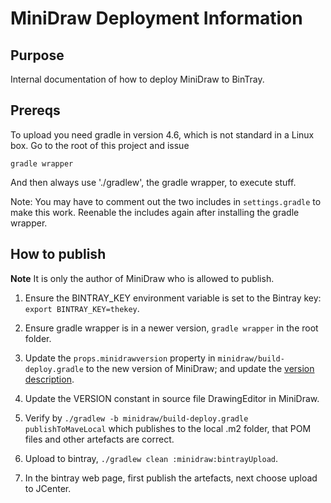 MiniDraw Deployment Information
========

Purpose
---

Internal documentation of how to deploy MiniDraw to BinTray.

Prereqs
---

To upload you need gradle in version 4.6, which is not standard in a
Linux box. Go to the root of this project and issue

    gradle wrapper
    
And then always use './gradlew', the gradle wrapper, to execute stuff.

Note: You may have to comment out the two includes in `settings.gradle`
to make this work. Reenable the includes again after installing the
gradle wrapper.


How to publish
---

**Note** It is only the author of MiniDraw who is allowed to publish.

   1. Ensure the BINTRAY_KEY environment variable is set to the
      Bintray key: `export BINTRAY_KEY=thekey`.
      
   2. Ensure gradle wrapper is in a newer version, `gradle wrapper` in
      the root folder.
   
   3. Update the `props.minidrawversion` property in
      `minidraw/build-deploy.gradle` to the new version of MiniDraw;
      and update
      the [version description](minidraw/version-history.md).
   
   4. Update the VERSION constant in source file DrawingEditor in
      MiniDraw.
      
   5. Verify by `./gradlew -b minidraw/build-deploy.gradle
      publishToMaveLocal` which publishes to the local .m2 folder,
      that POM files and other artefacts are correct.
      
   6. Upload to bintray, `./gradlew clean :minidraw:bintrayUpload`.
   
   7. In the bintray web page, first publish the artefacts, next
      choose upload to JCenter.
   
